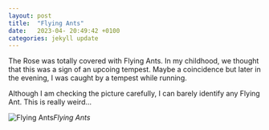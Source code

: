 ```yaml
---
layout: post
title:  "Flying Ants"
date:   2023-04- 20:49:42 +0100
categories: jekyll update
---
```


The Rose was totally covered with Flying Ants. In my childhood, we thought that this was a sign of an upcoing tempest. Maybe a coincidence but later in the evening, I was caught by a tempest while running.  

Although I am checking the picture carefully, I can barely identify any Flying Ant. This is really weird...



![Flying Ants](https://lh3.googleusercontent.com/pw/AJFCJaXU7LMhDpuW3YyFW2az9dr2LNuirCSNoA8mRuaWCI7BGTs4gVkkDs9ILdXJP3ZfiF4t_2rVXM5WuOx6YFYe5kxA6C1Np_mzls75mJWJx4U5sU_6ySI=w2400)*Flying Ants*&nbsp;



[jekyll-docs]: https://jekyllrb.com/docs/home
[jekyll-gh]:   https://github.com/jekyll/jekyll
[jekyll-talk]: https://talk.jekyllrb.com/


